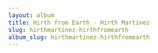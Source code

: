 ```yaml
---
layout: album
title: Hirth from Earth - Hirth Martinez
slug: hirthmartinez-hirthfromearth
album_slug: hirthmartinez-hirthfromearth
---
```

